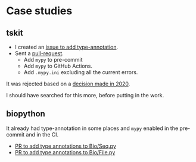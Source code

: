 # Case studies

## tskit

* I created an [issue to add type-annotation](https://github.com/tskit-dev/tskit/issues/3304).
* Sent a [pull-request](https://github.com/tskit-dev/tskit/pull/3305).
    * Add `mypy` to pre-commit
    * Add `mypy` to GitHub Actions.
    * Add `.mypy.ini` excluding all the current errors.

It was rejected based on a [decision made in 2020](https://github.com/tskit-dev/tskit/issues/472).

I should have searched for this more, before putting in the work.

## biopython

It already had type-annotation in some places and `mypy` enabled in the pre-commit and in the CI.

* [PR to add type annotations to Bio/Seq.py](https://github.com/biopython/biopython/pull/5087)
* [PR to add type annotations to Bio/File.py](https://github.com/biopython/biopython/pull/5088)

